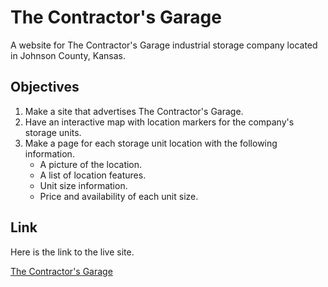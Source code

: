 # The Contractor's Garage
A website for The Contractor's Garage industrial storage company located in Johnson County, Kansas.

## Objectives
1. Make a site that advertises The Contractor's Garage.
2. Have an interactive map with location markers for the company's storage units.
3. Make a page for each storage unit location with the following information.
    * A picture of the location.
    * A list of location features.
    * Unit size information.
    * Price and availability of each unit size.

## Link
Here is the link to the live site.

[The Contractor's Garage](http://www.contractorsgarage.net/ "Industrial Storage Space In Johnson County")